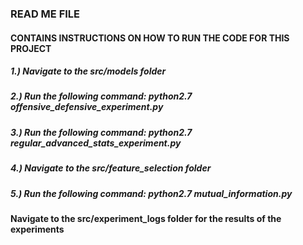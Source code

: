 ### READ ME FILE ###

#### CONTAINS INSTRUCTIONS ON HOW TO RUN THE CODE FOR THIS PROJECT ####

##### 1.) Navigate to the src/models folder #####
##### 2.) Run the following command: python2.7 offensive_defensive_experiment.py #####
##### 3.) Run the following command: python2.7 regular_advanced_stats_experiment.py #####
##### 4.) Navigate to the src/feature_selection folder #####
##### 5.) Run the following command: python2.7 mutual_information.py #####

#### Navigate to the src/experiment_logs folder for the results of the experiments ####